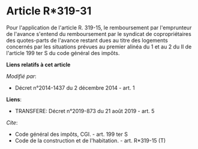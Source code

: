 # Article R*319-31

Pour l'application de l'article R. 319-15, le remboursement par l'emprunteur de l'avance s'entend du remboursement par le
syndicat de copropriétaires des quotes-parts de l'avance restant dues au titre des logements concernés par les situations
prévues au premier alinéa du 1 et au 2 du II de l'article 199 ter S du code général des impôts.

**Liens relatifs à cet article**

_Modifié par_:

  - Décret n°2014-1437 du 2 décembre 2014 - art. 1

**Liens**:

  - TRANSFERE: Décret n°2019-873 du 21 août 2019 - art. 5

_Cite_:

  - Code général des impôts, CGI. - art. 199 ter S
  - Code de la construction et de l'habitation. - art. R*319-15 (T)
